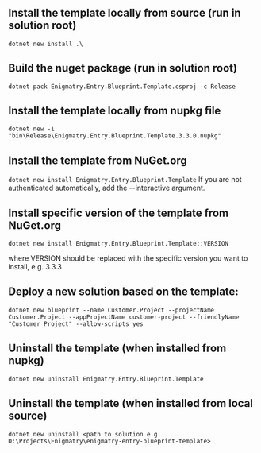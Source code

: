 ## Install the template locally from source (run in solution root)
``dotnet new install .\``

## Build the nuget package (run in solution root)
``dotnet pack Enigmatry.Entry.Blueprint.Template.csproj -c Release``

## Install the template locally from nupkg file
``dotnet new -i "bin\Release\Enigmatry.Entry.Blueprint.Template.3.3.0.nupkg"``

## Install the template from NuGet.org
``dotnet new install Enigmatry.Entry.Blueprint.Template``
If you are not authenticated automatically, add the --interactive argument.

## Install specific version of the template from NuGet.org
``dotnet new install Enigmatry.Entry.Blueprint.Template::VERSION``

where VERSION should be replaced with the specific version you want to install, e.g. 3.3.3

## Deploy a new solution based on the template:
``dotnet new blueprint --name Customer.Project --projectName Customer.Project --appProjectName customer-project --friendlyName "Customer Project" --allow-scripts yes``

## Uninstall the template (when installed from nupkg)
``dotnet new uninstall Enigmatry.Entry.Blueprint.Template``

## Uninstall the template (when installed from local source)
``dotnet new uninstall <path to solution e.g. D:\Projects\Enigmatry\enigmatry-entry-blueprint-template>``
